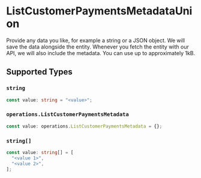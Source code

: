 # ListCustomerPaymentsMetadataUnion

Provide any data you like, for example a string or a JSON object. We will save the data alongside the entity. Whenever
you fetch the entity with our API, we will also include the metadata. You can use up to approximately 1kB.


## Supported Types

### `string`

```typescript
const value: string = "<value>";
```

### `operations.ListCustomerPaymentsMetadata`

```typescript
const value: operations.ListCustomerPaymentsMetadata = {};
```

### `string[]`

```typescript
const value: string[] = [
  "<value 1>",
  "<value 2>",
];
```

